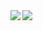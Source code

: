   <img align="left" src="https://github-readme-stats.vercel.app/api?username=thasegawakaihatsu&count_private=true&show_icons=true" />
  <img align="left" src="https://github-readme-stats.vercel.app/api/top-langs/?username=thasegawakaihatsu" />
